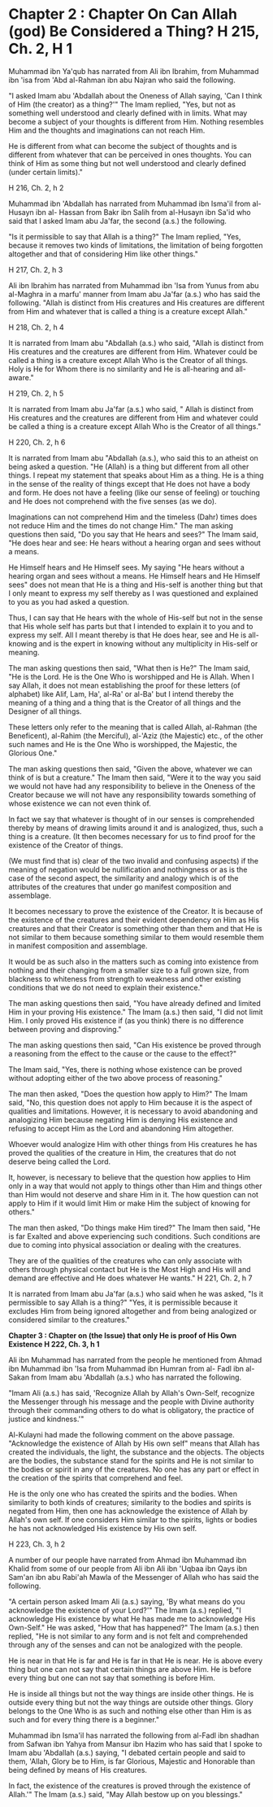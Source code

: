 Chapter 2 : Chapter On Can Allah (god) Be Considered a Thing? H 215, Ch. 2, H 1
===============================================================================

Muhammad ibn Ya'qub has narrated from Ali ibn Ibrahim, from Muhammad
ibn 'isa from 'Abd al-Rahman ibn abu Najran who said the following.

"I asked Imam abu 'Abdallah about the Oneness of Allah saying, 'Can I
think of Him (the creator) as a thing?'" The Imam replied, "Yes, but not
as something well understood and clearly defined with in limits. What
may become a subject of your thoughts is different from Him. Nothing
resembles Him and the thoughts and imaginations can not reach Him.

He is different from what can become the subject of thoughts and is
different from whatever that can be perceived in ones thoughts. You can
think of Him as some thing but not well understood and clearly defined
(under certain limits)."

H 216, Ch. 2, h 2

Muhammad ibn 'Abdallah has narrated from Muhammad ibn Isma'il from
al-Husayn ibn al- Hassan from Bakr ibn Salih from al-Husayn ibn Sa'id
who said that I asked Imam abu Ja'far, the second (a.s.) the
following.

"Is it permissible to say that Allah is a thing?" The Imam replied,
"Yes, because it removes two kinds of limitations, the limitation of
being forgotten altogether and that of considering Him like other
things."

H 217, Ch. 2, h 3

Ali ibn Ibrahim has narrated from Muhammad ibn 'Isa from Yunus from abu
al-Maghra in a marfu' manner from Imam abu Ja'far (a.s.) who has said
the following.
"Allah is distinct from His creatures and His creatures are different
from Him and whatever that is called a thing is a creature except
Allah."

H 218, Ch. 2, h 4

It is narrated from Imam abu "Abdallah (a.s.) who said, "Allah is
distinct from His creatures and the creatures are different from Him.
Whatever could be called a thing is a creature except Allah Who is the
Creator of all things. Holy is He for Whom there is no similarity and He
is all-hearing and all-aware."

H 219, Ch. 2, h 5

It is narrated from Imam abu Ja'far (a.s.) who said, " Allah is
distinct from His creatures and the creatures are different from Him and
whatever could be called a thing is a creature except Allah Who is the
Creator of all things."

H 220, Ch. 2, h 6

It is narrated from Imam abu "Abdallah (a.s.), who said this to an
atheist on being asked a question. "He (Allah) is a thing but different
from all other things. I repeat my statement that speaks about Him as a
thing. He is a thing in the sense of the reality of things except that
He does not have a body and form. He does not have a feeling (like our
sense of feeling) or touching and He does not comprehend with the five
senses (as we do).

Imaginations can not comprehend Him and the timeless (Dahr) times does
not reduce Him and the times do not change Him." The man asking
questions then said, "Do you say that He hears and sees?" The Imam said,
"He does hear and see: He hears without a hearing organ and sees without
a means.

He Himself hears and He Himself sees. My saying "He hears without a
hearing organ and sees without a means. He Himself hears and He Himself
sees" does not mean that He is a thing and His-self is another thing but
that I only meant to express my self thereby as I was questioned and
explained to you as you had asked a question.

Thus, I can say that He hears with the whole of His-self but not in the
sense that His whole self has parts but that I intended to explain it to
you and to express my self. All I meant thereby is that He does hear,
see and He is all-knowing and is the expert in knowing without any
multiplicity in His-self or meaning.

The man asking questions then said, "What then is He?" The Imam said,
"He is the Lord. He is the One Who is worshipped and He is Allah. When I
say Allah, it does not mean establishing the proof for these letters (of
alphabet) like Alif, Lam, Ha', al-Ra' or al-Ba' but I intend thereby the
meaning of a thing and a thing that is the Creator of all things and the
Designer of all things.

These letters only refer to the meaning that is called Allah, al-Rahman
(the Beneficent), al-Rahim (the Merciful), al-'Aziz (the Majestic) etc.,
of the other such names and He is the One Who is worshipped, the
Majestic, the Glorious One."

The man asking questions then said, "Given the above, whatever we can
think of is but a creature." The Imam then said, "Were it to the way you
said we would not have had any responsibility to believe in the Oneness
of the Creator because we will not have any responsibility towards
something of whose existence we can not even think of.

In fact we say that whatever is thought of in our senses is
comprehended thereby by means of drawing limits around it and is
analogized, thus, such a thing is a creature. (It then becomes necessary
for us to find proof for the existence of the Creator of things.

(We must find that is) clear of the two invalid and confusing aspects)
if the meaning of negation would be nullification and nothingness or as
is the case of the second aspect, the similarity and analogy which is of
the attributes of the creatures that under go manifest composition and
assemblage.

It becomes necessary to prove the existence of the Creator. It is
because of the existence of the creatures and their evident dependency
on Him as His creatures and that their Creator is something other than
them and that He is not similar to them because something similar to
them would resemble them in manifest composition and assemblage.

It would be as such also in the matters such as coming into existence
from nothing and their changing from a smaller size to a full grown
size, from blackness to whiteness from strength to weakness and other
existing conditions that we do not need to explain their existence."

The man asking questions then said, "You have already defined and
limited Him in your proving His existence." The Imam (a.s.) then said,
"I did not limit Him. I only proved His existence if (as you think)
there is no difference between proving and disproving."

The man asking questions then said, "Can His existence be proved
through a reasoning from the effect to the cause or the cause to the
effect?"

The Imam said, "Yes, there is nothing whose existence can be proved
without adopting either of the two above process of reasoning."

The man then asked, "Does the question how apply to Him?" The Imam
said, "No, this question does not apply to Him because it is the aspect
of qualities and limitations. However, it is necessary to avoid
abandoning and analogizing Him because negating Him is denying His
existence and refusing to accept Him as the Lord and abandoning Him
altogether.

Whoever would analogize Him with other things from His creatures he has
proved the qualities of the creature in Him, the creatures that do not
deserve being called the Lord.

It, however, is necessary to believe that the question how applies to
Him only in a way that would not apply to things other than Him and
things other than Him would not deserve and share Him in it. The how
question can not apply to Him if it would limit Him or make Him the
subject of knowing for others."

The man then asked, "Do things make Him tired?" The Imam then said, "He
is far Exalted and above experiencing such conditions. Such conditions
are due to coming into physical association or dealing with the
creatures.

They are of the qualities of the creatures who can only associate with
others through physical contact but He is the Most High and His will and
demand are effective and He does whatever He wants."
H 221, Ch. 2, h 7

It is narrated from Imam abu Ja'far (a.s.) who said when he was asked,
"Is it permissible to say Allah is a thing?" "Yes, it is permissible
because it excludes Him from being ignored altogether and from being
analogized or considered similar to the creatures."


**Chapter 3 : Chapter on (the Issue) that only He is proof of His Own
Existence H 222, Ch. 3, h 1**

Ali ibn Muhammad has narrated from the people he mentioned from Ahmad
ibn Muhammad ibn 'Isa from Muhammad ibn Humran from al- Fadl ibn
al-Sakan from Imam abu 'Abdallah (a.s.) who has narrated the
following.

"Imam Ali (a.s.) has said, 'Recognize Allah by Allah's Own-Self,
recognize the Messenger through his message and the people with Divine
authority through their commanding others to do what is obligatory, the
practice of justice and kindness.'"

Al-Kulayni had made the following comment on the above passage.
"Acknowledge the existence of Allah by His own self" means that Allah
has created the individuals, the light, the substance and the objects.
The objects are the bodies, the substance stand for the spirits and He
is not similar to the bodies or spirit in any of the creatures. No one
has any part or effect in the creation of the spirits that comprehend
and feel.

He is the only one who has created the spirits and the bodies. When
similarity to both kinds of creatures; similarity to the bodies and
spirits is negated from Him, then one has acknowledge the existence of
Allah by Allah's own self. If one considers Him similar to the spirits,
lights or bodies he has not acknowledged His existence by His own
self.

H 223, Ch. 3, h 2

A number of our people have narrated from Ahmad ibn Muhammad ibn Khalid
from some of our people from Ali ibn Ali ibn 'Uqbaa ibn Qays ibn Sam'an
ibn abu Rabi'ah Mawla of the Messenger of Allah who has said the
following.

"A certain person asked Imam Ali (a.s.) saying, 'By what means do you
acknowledge the existence of your Lord?'" The Imam (a.s.) replied, "I
acknowledge His existence by what He has made me to acknowledge His
Own-Self." He was asked, "How that has happened?" The Imam (a.s.) then
replied, "He is not similar to any form and is not felt and comprehended
through any of the senses and can not be analogized with the people.

He is near in that He is far and He is far in that He is near. He is
above every thing but one can not say that certain things are above Him.
He is before every thing but one can not say that something is before
Him.

He is inside all things but not the way things are inside other things.
He is outside every thing but not the way things are outside other
things. Glory belongs to the One Who is as such and nothing else other
than Him is as such and for every thing there is a beginner."

Muhammad ibn Isma'il has narrated the following from al-Fadl ibn
shadhan from Safwan ibn Yahya from Mansur ibn Hazim who has said that I
spoke to Imam abu 'Abdallah (a.s.) saying, "I debated certain people and
said to them, 'Allah, Glory be to Him, is far Glorious, Majestic and
Honorable than being defined by means of His creatures.

In fact, the existence of the creatures is proved through the existence
of Allah.'" The Imam (a.s.) said, "May Allah bestow up on you
blessings."


